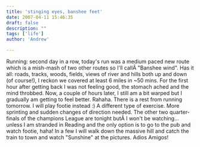 ```yaml
---
title: 'stinging eyes, banshee feet'
date: 2007-04-11 15:46:35
draft: false
description: ""
tags: ['life']
author: 'Andrew'

---
```


Running: second day in a row, today's run was a medium paced new route which is a mish-mash of two other routes so I'll callÂ "Banshee wind". Has it all: roads, tracks, woods, fields, views of river and hills both up and down (of course!), I reckon we covered at least 6 miles in ~50 mins. For the first hour after getting back I was not feeling good, the stomach ached and the mind throbbed. Now, a couple of hours later, I still am a bit warped but I gradually am getting to feel better. Rahaha. There is a rest from running tomorrow. I will play footie instead :) A different type of exercise. More sprinting and sudden changes of direction needed. The other two quarter-finals of the champions League are tonight butÂ I won't be watching... unless I am stranded in Reading and the only option is to go to the pub and watch footie, haha! In a few I will walk down the massive hill and catch the train to town and watch "Sunshine" at the pictures. Adios Amigos!
